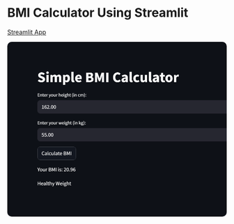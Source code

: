 # BMI Calculator Using Streamlit

[Streamlit App](https://bmi-calculator-fk5xwapp4duxguupj96yuk.streamlit.app/)

<img src="Screenshot.png" alt="App Screenshot" width="700" style="border-radius: 10px;"/>

